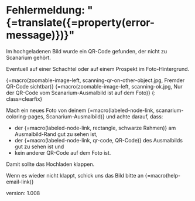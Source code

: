# Fehlermeldung: "{=translate({=property(error-message)})}"

Im hochgeladenen Bild wurde ein QR-Code gefunden, der nicht zu Scanarium gehört.

Eventuell auf einer Schachtel oder auf einem Prospekt im Foto-Hintergrund.

{=macro(zoomable-image-left, scanning-qr-on-other-object.jpg, Fremder QR-Code sichtbar)}
{=macro(zoomable-image-left, scanning-ok.jpg, Nur der QR-Code vom Scanarium-Ausmalbild ist auf dem Foto)}
{: class=clearfix}

Mach ein neues Foto von deinem {=macro(labeled-node-link, scanarium-coloring-pages, Scanarium-Ausmalbild)} und achte darauf, dass:

* der {=macro(labeled-node-link, rectangle, schwarze Rahmen)} am Ausmalbild-Rand gut zu sehen ist,
* der {=macro(labeled-node-link, qr-code, QR-Code)} des Ausmalbilds gut zu sehen ist und
* kein anderer QR-Code auf dem Foto ist.

Damit sollte das Hochladen klappen.

Wenn es wieder nicht klappt, schick uns das Bild bitte an {=macro(help-email-link)}


version: 1.008
